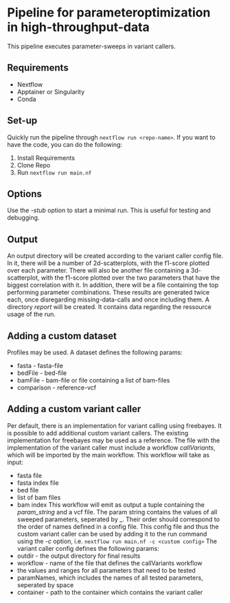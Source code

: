 # Pipeline for parameteroptimization in high-throughput-data
This pipeline executes parameter-sweeps in variant callers.

## Requirements
- Nextflow
- Apptainer or Singularity
- Conda

## Set-up
Quickly run the pipeline through ```nextflow run <repo-name>```.
If you want to have the code, you can do the following:
1. Install Requirements
2. Clone Repo
3. Run ```nextflow run main.nf```

## Options
Use the *-stub* option to start a minimal run. This is useful for testing and debugging.

## Output
An output directory will be created according to the variant caller config file. In it, there will be a number of 2d-scatterplots, with the f1-score plotted over each parameter. There will also be another file containing a 3d-scatterplot, with the f1-score plotted over the two parameters that have the biggest correlation with it.
In addition, there will be a file containing the top performing parameter combinations.
These results are generated twice each, once disregarding missing-data-calls and once including them.
A directory _report_ will be created. It contains data regarding the ressource usage of the run.

## Adding a custom dataset
Profiles may be used. A dataset defines the following params:
- fasta - fasta-file
- bedFile - bed-file
- bamFile - bam-file or file containing a list of bam-files
- comparison - reference-vcf

## Adding a custom variant caller
Per default, there is an implementation for variant calling using freebayes. It is possible to add additional custom variant callers.
The existing implementation for freebayes may be used as a reference.
The file with the implementation of the variant caller must include a workflow _callVariants_, which will be imported by the main workflow.
This workflow will take as input:
- fasta file
- fasta index file
- bed file
- list of bam files
- bam index
This workflow will emit as output a tuple containing the *param_string* and a vcf file.
The param string contains the values of all sweeped parameters, seperated by \_. Their order should correspond to the order of names defined in a config file.
This config file and thus the custom variant caller can be used by adding it to the run command using the *-c* option, i.e.
```nextflow run main.nf -c <custom config>```
The variant caller config defines the following params:
- outdir - the output directory for final results
- workflow - name of the file that defines the callVariants workflow
- the values and ranges for all parameters that need to be tested
- paramNames, which includes the names of all tested parameters, seperated by space
- container - path to the container which contains the variant caller
